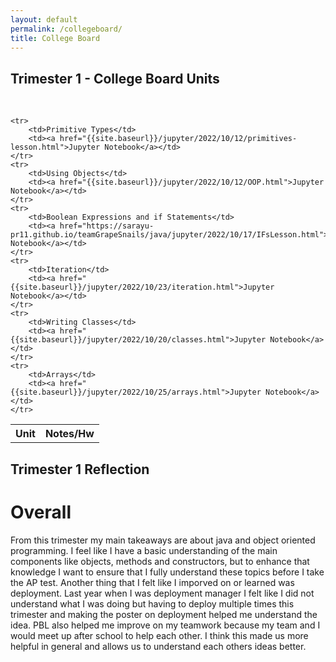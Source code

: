 ```yaml
---
layout: default
permalink: /collegeboard/
title: College Board
---
```

## Trimester 1 - College Board Units
<br>
<table>
    <tr>
     <th>Unit</th>
     <th>Notes/Hw</th>
    </tr>

    <tr>
        <td>Primitive Types</td>
        <td><a href="{{site.baseurl}}/jupyter/2022/10/12/primitives-lesson.html">Jupyter Notebook</a></td>
    </tr>
    <tr>
        <td>Using Objects</td>
        <td><a href="{{site.baseurl}}/jupyter/2022/10/12/OOP.html">Jupyter Notebook</a></td>
    </tr>
    <tr>
        <td>Boolean Expressions and if Statements</td>
        <td><a href="https://sarayu-pr11.github.io/teamGrapeSnails/java/jupyter/2022/10/17/IFsLesson.html">Jupyter Notebook</a></td>
    </tr>
    <tr>
        <td>Iteration</td>
        <td><a href="{{site.baseurl}}/jupyter/2022/10/23/iteration.html">Jupyter Notebook</a></td>
    </tr>
    <tr>
        <td>Writing Classes</td>
        <td><a href="{{site.baseurl}}/jupyter/2022/10/20/classes.html">Jupyter Notebook</a></td>
    </tr>
    <tr>
        <td>Arrays</td>
        <td><a href="{{site.baseurl}}/jupyter/2022/10/25/arrays.html">Jupyter Notebook</a></td>
    </tr>

</table>

## Trimester 1 Reflection
# Overall
From this trimester my main takeaways are about java and object oriented programming. I feel like I have a basic understanding of the main components like objects, methods and constructors, but to enhance that knowledge I want to ensure that I fully understand these topics before I take the AP test. Another thing that I felt like I imporved on or learned was deployment. Last year when I was deployment manager I felt like I did not understand what I was doing but having to deploy multiple times this trimester and making the poster on deployment helped me understand the idea. PBL also helped me improve on my teamwork because my team and I would meet up after school to help each other. I think this made us more helpful in general and allows us to understand each others ideas better.
